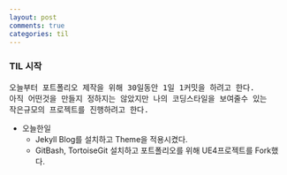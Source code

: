 ```yaml
---
layout: post
comments: true
categories: til
---
```

<h3>TIL 시작</h3>
<pre>
오늘부터 포트폴리오 제작을 위해 30일동안 1일 1커밋을 하려고 한다.
아직 어떤것을 만들지 정하지는 않았지만 나의 코딩스타일을 보여줄수 있는
작은규모의 프로젝트를 진행하려고 한다.
</pre>

* 오늘한일
	* Jekyll Blog를 설치하고 Theme을 적용시켰다.
	* GitBash, TortoiseGit 설치하고 포트폴리오를 위해 UE4프로젝트를 Fork했다.
	
